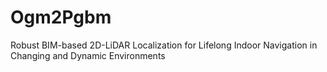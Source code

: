 # Ogm2Pgbm
Robust BIM-based 2D-LiDAR Localization for Lifelong Indoor Navigation in Changing and Dynamic Environments 
